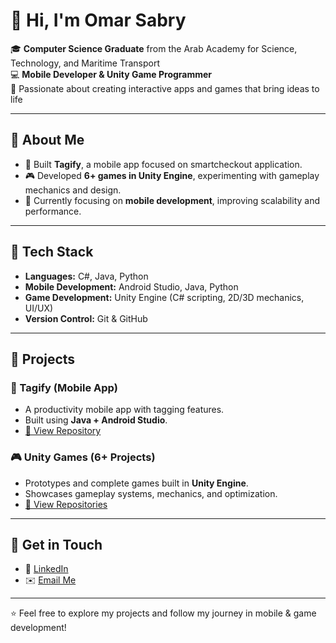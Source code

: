 # 👋 Hi, I'm Omar Sabry  

🎓 **Computer Science Graduate** from the Arab Academy for Science, Technology, and Maritime Transport  
💻 **Mobile Developer & Unity Game Programmer**  
🚀 Passionate about creating interactive apps and games that bring ideas to life  

---

## 🔹 About Me  
- 📱 Built **Tagify**, a mobile app focused on smartcheckout application.    
- 🎮 Developed **6+ games in Unity Engine**, experimenting with gameplay mechanics and design.  
- 🌱 Currently focusing on **mobile development**, improving scalability and performance.  

---

## 🔹 Tech Stack  
- **Languages:** C#, Java, Python  
- **Mobile Development:** Android Studio, Java, Python  
- **Game Development:** Unity Engine (C# scripting, 2D/3D mechanics, UI/UX)  
- **Version Control:** Git & GitHub  

---

## 🔹 Projects  
### 📱 Tagify (Mobile App)  
- A productivity mobile app with tagging features.  
- Built using **Java + Android Studio**.  
- [🔗 View Repository](#)  

### 🎮 Unity Games (6+ Projects)  
- Prototypes and complete games built in **Unity Engine**.  
- Showcases gameplay systems, mechanics, and optimization.  
- [🔗 View Repositories](#)  

---

## 🔹 Get in Touch  
- 📌 [LinkedIn](https://www.linkedin.com/in/omar-sabry-80b332277)  
- ✉️ [Email Me](omar.eid.dev@gmail.com)  

---

⭐️ Feel free to explore my projects and follow my journey in mobile & game development!  
